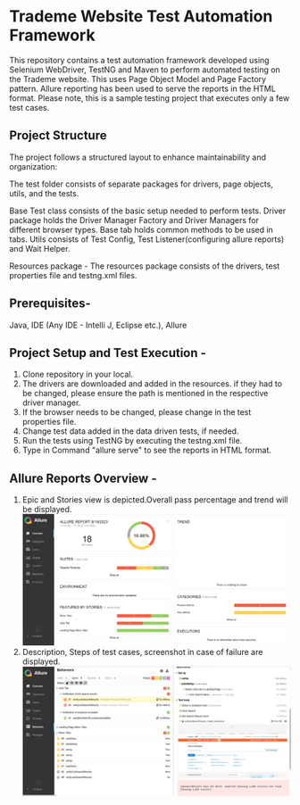 # Trademe Website Test Automation Framework

This repository contains a test automation framework developed using Selenium WebDriver, TestNG and Maven to perform automated testing on the Trademe website.
This uses Page Object Model and Page Factory pattern.
Allure reporting has been used to serve the reports in the HTML format.
Please note, this is a sample testing project that executes only a few test cases. 

## Project Structure

The project follows a structured layout to enhance maintainability and organization:

The test folder consists of separate packages for drivers, page objects, utils, and the tests. 

Base Test class consists of the basic setup needed to perform tests. Driver package holds the Driver Manager Factory and Driver Managers for different browser types.
Base tab holds common methods to be used in tabs. 
Utils consists of Test Config, Test Listener(configuring allure reports) and Wait Helper.  

Resources package - The resources package consists of the drivers, test properties file and testng.xml files.

## Prerequisites- 

Java, IDE (Any IDE - Intelli J, Eclipse etc.), Allure


## Project Setup and Test Execution - 
1. Clone repository in your local.
2. The drivers are downloaded and added in the resources. if they had to be changed, please ensure the
   path is mentioned in the respective driver manager. 
3. If the browser needs to be changed, please change in the test properties file. 
4. Change test data added in the data driven tests, if needed. 
5. Run the tests using TestNG by executing the testng.xml file. 
6. Type in Command "allure serve" to see the reports in HTML format. 

## Allure Reports Overview -
1. Epic and Stories view is depicted.Overall pass percentage and trend will be displayed.<img src= "img_1.png">
2. Description, Steps of test cases, screenshot in case of failure are displayed. <img src= "img.png">



